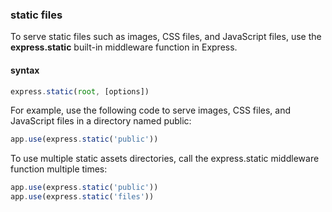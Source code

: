 ### static files
To serve static files such as images, CSS files, and JavaScript files, use the **express.static** built-in middleware function in Express.

#### syntax
```js
express.static(root, [options])
```
For example, use the following code to serve images, CSS files, and JavaScript files in a directory named public:
```js
app.use(express.static('public'))
```
To use multiple static assets directories, call the express.static middleware function multiple times:
```js
app.use(express.static('public'))
app.use(express.static('files'))
```